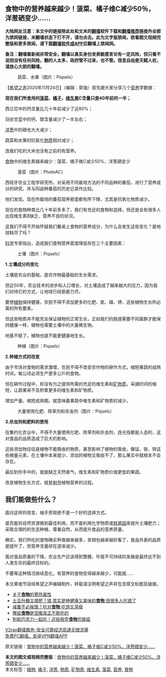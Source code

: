  <h2>食物中的营养越来越少！菠菜、橘子维C减少50％，洋葱硒变少......</h2> <p class="notice"><b>大陆网友注意：本文中的链接除此处和文末的<a href="https://github.com/bannedbook/fanqiang" >翻墙</a>软件下载和<a href="https://github.com/killgcd/justmysocks/blob/master/README.md">翻墙推荐</a>链接外全部为禁网链接，未翻墙状态下打不开，请勿点击。此为文字版禁闻，欲看图文视频完整版和更多禁闻，请下载<a href="https://github.com/bannedbook/fanqiang">翻墙软件或APP</a>后翻墙上禁闻网。</p><p>备注：翻墙看新闻非常安全，翻墙以真实身份发表敏感言论有一定风险，但只看不说则没有任何风险，翻的人太多，政府管不过来，也不管。信息自由是天赋人权，请放心大胆的翻墙。</b></p>  <div class="entry"> <figure><figcaption>蔬菜、水果（图片：Piqsels）</figcaption></figure> <p>【<span class='wp_keywordlink_affiliate'><a href="https://www.soundofhope.org" title="希望之声" target="_blank">希望之声</a></span>2020年11月24日】（编辑：郭强）首先跟大家分享几个<a href="https://www.bannedbook.org/bnews/tag/%E8%90%A5%E5%85%BB/" class="st_tag internal_tag" rel="tag" title="标签 营养 下的日志">营养</a>学数据：</p> <p><strong>现在我们所食用的<a href="https://www.bannedbook.org/bnews/tag/%e8%8f%a0%e8%8f%9c/" class="st_tag internal_tag" rel="tag" title="标签 菠菜 下的日志">菠菜</a>、<a href="https://www.bannedbook.org/bnews/tag/%e6%a9%98%e5%ad%90/" class="st_tag internal_tag" rel="tag" title="标签 橘子 下的日志">橘子</a>，<a href="https://www.bannedbook.org/bnews/tag/%E7%BB%B4%E7%94%9F%E7%B4%A0/" class="st_tag internal_tag" rel="tag" title="标签 维生素 下的日志">维生素</a>C含量只是40年前的一半；</strong></p> <p>西兰花中的钙含量比几十年前减少了近80%；</p> <p>羽衣甘蓝中的钙、镁含量减少了一半左右；</p> <p><a href="https://www.bannedbook.org/bnews/tag/%e6%b4%8b%e8%91%b1/" class="st_tag internal_tag" rel="tag" title="标签 洋葱 下的日志">洋葱</a>中的硒也大大减少；</p> <p>蔬菜和水果的抗氧化<a href="https://www.bannedbook.org/bnews/tag/%E7%89%A9%E8%B4%A8/" class="st_tag internal_tag" rel="tag" title="标签 物质 下的日志">物质</a>相对减少；</p> <p>连我们吃的大米也没有之前的有营养。</p> <p><a href="https://www.bannedbook.org/bnews/tag/%e9%a3%9f%e7%89%a9/" class="st_tag internal_tag" rel="tag" title="标签 食物 下的日志">食物</a>中的维生素越来越少：菠菜、橘子维C减少50%，洋葱硒变少</p>  <figure><figcaption>菠菜（图片：PhotoAC）</figcaption></figure> <p>西班牙农业工程学研究所，对采用不同栽培方法的不同品种的番茄，进行了营养成分的研究，并与同品种番茄的历史记录作比较。</p> <p>他们发现，现在所栽培的番茄营养密度都有所下降，尤其是抗氧化物质减少。</p> <p>现在的食物种类比几十年前多多了，我们有充足的食物和选择，但还是会有很多人出现维生素B缺乏、营养不良的状况。</p> <p>这我们不得不开始怀疑我们餐桌上食物的营养成分，为什么会发生这些变化？是地球耗尽了吗？</p> <p><span class='wp_keywordlink'><a href="https://www.bannedbook.org/forum11/topic309.html" title="禁片：“科学”的棍子" target="_blank">科学</a></span>专家指出，造成我们食物营养密度降低存在三个主要因素：</p> <figure><figcaption>土壤（图片：Piqsels）</figcaption></figure> <p><strong>1.土壤成分的变化</strong></p> <p>土壤是农业的基础，是农作物最基础的生长需求。</p> <p>但近50年，农业技术的进步和人口增长，对土壤造成了越来越大的压力，因为我们对待它的方式，让地球已经筋疲力尽。</p>  <p>要想<a href="https://www.bannedbook.org/bnews/tag/%e6%a4%8d%e7%89%a9/" class="st_tag internal_tag" rel="tag" title="标签 植物 下的日志">植物</a>保持健康，农民不得不添加更多的化肥、氮、磷、钾，这些植物生长所必需的所有要素。</p> <p>但这些物质并不能完全保证植物的正常生长，正如我们的肠道需要不同菌群才能保持健康一样，植物也需要土壤中的大量微生物。</p> <p>地基不稳了，植物也就不能更健康地生长。</p> <figure><figcaption>种植（图片：Piqsels）</figcaption></figure> <p><strong>2.种植方式的改变</strong></p> <p>由于市场对食物的需求激增，农民不得不改变农作物的耕作方式，缩短果蔬的成熟时间，每公顷必须生产更多公斤的食物。</p> <p>但在耕作过程中，却没有为之提供所需的充足的维生素和<a href="https://www.bannedbook.org/bnews/tag/%E7%9F%BF%E7%89%A9%E8%B4%A8/" class="st_tag internal_tag" rel="tag" title="标签 矿物质 下的日志">矿物质</a>，采摘时间的缩短，让蔬果来不及积累更多的维生素和矿物质。</p> <p>增加产量，缩短成熟期，就意味着果蔬中维生素和矿物质的减少。</p> <figure><figcaption>大量使用化肥、除草剂和杀虫剂（图片：Piqsels）</figcaption></figure> <p><strong>3.杀虫剂和肥料的使用</strong></p>  <p>在集约化农业中，不得不大量使用化肥、除草剂和杀虫剂，连光线都是人造的，这对食品的品质造成了巨大的影响。</p> <p>这些添加物往往是植物不能吸收的物质，甚至影响了植物的吸收，像锰、铁、锌这些微量元素，在土壤中本来就少，添加的植物又吸收不了，那么果实中就根本不会存在。</p> <p>最后到你手中的，就是缺乏天然香气，维生素和矿物质价值更低的果蔬。</p> <p>改变植物生长方式，就是<span class='wp_keywordlink'><a href="https://www.bannedbook.org/forum2/topic21.html" title="《剥夺》 黄建民 著" target="_blank">剥夺</a></span>植物营养的过程。</p> <h2>我们能做些什么？</h2> <p>面对这样的改变，袖手旁观绝不是一个好的选择方式。</p> <p>是否能将自然资源做到最佳利用，而不是利用化学物质或<span class='wp_keywordlink'><a href="https://www.bannedbook.org/bnews/worldnews/20121212/86361.html" title="欧美科学家：转基因食品危害人类健康" target="_blank">转基因</a></span>来提升土壤肥力；采取合理的的生态种植，尊重自然。从而提升食品的营养质量。</p> <p>确实，我们所吃的食物确实种类越来越多，卖相也越来越好看了，食品外表的品质是提升了，但营养含量却在逐渐减少。</p> <p>面对食品质量的下降，农业生产应该得到警醒，毕竟不可持续的发展是最终达不到人类生存的最终目标的。</p>  <p>不要等这种情况继续恶化，有营养的食物变得越来越少，可能就&#8230;&#8230;</p> <p>本文章或节目经希望之声编辑制作，转载请注明希望之声并包含原文标题及链接。</p> <ul class='op-related-articles' title='相关阅读'> <li><a href='https://www.bannedbook.org/bnews/comments/20201124/1436261.html' target='_blank'>关于<b>食物</b>的寒热属性</a></li> <li><a href='https://www.bannedbook.org/bnews/health/20201124/1436216.html' target='_blank'>土豆升糖又增肥？错 其实是种健康又美味的<b>食物</b> 但很多人吃错了</a></li> <li><a href='https://www.bannedbook.org/bnews/health/20201124/1436111.html' target='_blank'>减重不必挨饿？吃对<b>食物</b> 吃饱又享瘦</a></li> <li><a href='https://www.bannedbook.org/bnews/lifebaike/20201124/1435970.html' target='_blank'>哪些<b>食物</b>是空腹真正不能吃的</a></li> <li><a href='https://www.bannedbook.org/bnews/comments/20201123/1435787.html' target='_blank'>别和巧克力一起吃！这些相克<b>食物</b>恐致癌</a></li> </ul> <p class="texttj"> <a href="https://www.bannedbook.org/forum23/topic22702.html" target="_blank">V2ray翻墙服务-安全可靠经济高速无限流量</a><br/> <a href="https://github.com/bannedbook/fanqiang/wiki/%E7%A6%81%E9%97%BB%E7%BD%91%E5%AE%89%E5%8D%93%E7%BF%BB%E5%A2%99%E6%96%B0%E9%97%BBAPP" target="_blank">免费PC翻墙、安卓VPN翻墙APP</a></p><p>原文链接：<a class="src_link"  href="https://www.soundofhope.org/post/446011" target="_blank">食物中的营养越来越少！菠菜、橘子维C减少50%，洋葱硒变少&#8230;&#8230;</a></p><a name='sharetosocial'></a>       <div><b>本文的图文或视频完整版</b>：<a href='https://www.bannedbook.org/bnews/comments/20201124/1436260.html'>食物中的营养越来越少！菠菜、橘子维C减少50%，洋葱硒变少&#8230;&#8230;</a></div>  </div><!--END ENTRY--> <div class="postfooter"> <div>本文标签：<a href="https://www.bannedbook.org/bnews/tag/%e6%a4%8d%e7%89%a9/" rel="tag">植物</a>, <a href="https://www.bannedbook.org/bnews/tag/%e6%a9%98%e5%ad%90/" rel="tag">橘子</a>, <a href="https://www.bannedbook.org/bnews/tag/%e6%b4%8b%e8%91%b1/" rel="tag">洋葱</a>, <a href="https://www.bannedbook.org/bnews/tag/%E7%89%A9%E8%B4%A8/" rel="tag">物质</a>, <a href="https://www.bannedbook.org/bnews/tag/%E7%9F%BF%E7%89%A9%E8%B4%A8/" rel="tag">矿物质</a>, <a href="https://www.bannedbook.org/bnews/tag/%E7%BB%B4%E7%94%9F%E7%B4%A0/" rel="tag">维生素</a>, <a href="https://www.bannedbook.org/bnews/tag/%e8%8f%a0%e8%8f%9c/" rel="tag">菠菜</a>, <a href="https://www.bannedbook.org/bnews/tag/%E8%90%A5%E5%85%BB/" rel="tag">营养</a>, <a href="https://www.bannedbook.org/bnews/tag/%e9%a3%9f%e7%89%a9/" rel="tag">食物</a></div>  </div><!--END POSTFOOTER--> 